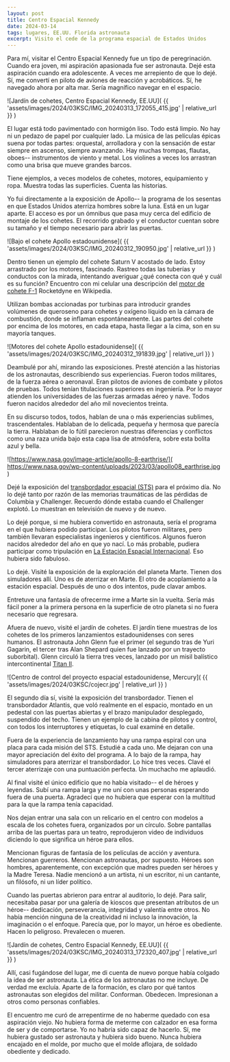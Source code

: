 ```yaml
---
layout: post
title: Centro Espacial Kennedy
date: 2024-03-14
tags: lugares, EE.UU. Florida astronauta
excerpt: Visito el cede de la programa espacial de Estados Unidos
---
```


Para mí, visitar el Centro Espacial Kennedy fue un tipo de peregrinación.
Cuando era joven, mi aspiración apasionada fue ser astronauta.
Dejé esta aspiración cuando era adolescente. A veces me arrepiento de que lo
dejé.  Sí, me convertí en piloto de aviones de reacción y acrobáticos. Sí, he
navegado ahora por alta mar. Sería magnífico navegar en el espacio.

![Jardín de cohetes, Centro Espacial Kennedy, EE.UU](
  {{ 'assets/images/2024/03KSC/IMG_20240313_172055_415.jpg' | relative_url }}
)

El lugar está todo pavimentado con hormigón liso. Todo está limpio. No hay ni
un pedazo de papel por cualquier lado.
La música de las películas épicas suena por todas partes: orquestal,
arrolladora y con la sensación de estar siempre en ascenso, siempre avanzando.
Hay muchas trompas, flautas, oboes-- instrumentos de viento y metal.  Los
violines a veces los arrastran como una brisa que mueve grandes barcos.

Tiene ejemplos, a veces modelos de cohetes, motores, equipamiento y ropa.
Muestra todas las superficies. Cuenta las historias.

Yo fui directamente a la exposición de Apollo-- la programa de los sesentas
en que Estados Unidos aterriza hombres sobre la luna.
Está en un lugar aparte. El acceso es por un ómnibus que pasa muy cerca
del edificio de montaje de los cohetes. El recorrido grabado y el conductor
cuentan sobre su tamaño y el tiempo necesario para abrir las puertas.

![Bajo el cohete Apollo estadounidense](
  {{ 'assets/images/2024/03KSC/IMG_20240312_190950.jpg' | relative_url }}
)

Dentro tienen un ejemplo del cohete Saturn V acostado de lado.
Estoy arrastrado por los motores, fascinado.  Rastreo todas las tuberías y
conductos con la mirada, intentando averiguar ¿qué conecta con qué y cuál es su
función? Encuentro con mi celular una descripción del [motor de cohete
F-1][motor] Rocketdyne en Wikipedia.

[motor]: https://es.wikipedia.org/wiki/Motor_de_cohete_F-1

Utilizan bombas accionadas por turbinas para introducir grandes volúmenes de
queroseno para cohetes y oxígeno líquido en la cámara de combustión, donde se
inflaman espontáneamente. Las partes del cohete por encima de los motores, en
cada etapa, hasta llegar a la cima, son en su mayoría tanques.

![Motores del cohete Apollo estadounidense](
  {{ 'assets/images/2024/03KSC/IMG_20240312_191839.jpg' | relative_url }}
)

Deambulé por ahí, mirando las exposiciones. Presté atención a las historias de
los astronautas, describiendo sus experiencias. Fueron todos militares, de la
fuerza aérea o aeronaval.  Eran pilotos de aviones de combate y pilotos de
pruebas. Todos tenían titulaciones superiores en ingeniería. Por lo mayor
atienden los universidades de las fuerzas armadas aéreo y nave. Todos fueron
nacidos alrededor del año mil novecientos treinta.

En su discurso todos, todos, hablan de una o más experiencias sublimes,
trascendentales.  Hablaban de lo delicada, pequeña y hermosa que parecía la
tierra. Hablaban de lo fútil parecieron nuestras diferencias y conflictos
como una raza unida bajo esta capa lisa de atmósfera, sobre esta bolita
azul y bella.

![https://www.nasa.gov/image-article/apollo-8-earthrise/](
  https://www.nasa.gov/wp-content/uploads/2023/03/apollo08_earthrise.jpg
)

Dejé la exposición del [transbordador espacial (STS)][trans] para el
próximo día. No lo dejé tanto por razón de las memorias traumáticas de las
pérdidas de Columbia y Challenger. Recuerdo dónde estaba cuando el Challenger
explotó. Lo muestran en televisión de nuevo y de nuevo.

[trans]: https://es.wikipedia.org/wiki/Programa_del_transbordador_espacial

Lo dejé porque, si me hubiera convertido en astronauta, sería el programa en el
que hubiera podido participar. Los pilotos fueron militares, pero también
llevaran especialistas ingenieros y científicos. Algunos fueron nacidos alrededor
del año en que yo nací. Lo más probable, pudiera participar como
tripulación en [La Estación Espacial Internacional][iss]. Eso hubiera sido
fabuloso.

[iss]: https://es.wikipedia.org/wiki/Estaci%C3%B3n_Espacial_Internacional

Lo dejé. Visité la exposición de la exploración del planeta Marte.
Tienen dos simuladores allí. Uno es de aterrizar en Marte. El otro de
acoplamiento a la estación espacial. Después de uno o dos intentos, pude
clavar ambos.

Entretuve una fantasía de ofrecerme irme a Marte sin la vuelta.
Sería más fácil poner a la primera persona en la superficie de otro planeta
si no fuera necesario que regresara.

Afuera de nuevo, visité el jardín de cohetes. El jardín tiene muestras de
los cohetes de los primeros lanzamientos estadounidenses con seres humanos.
El astronauta John Glenn fue el primer (el segundo tras de Yuri Gagarin, el
tercer tras Alan Shepard quien fue lanzado por un trayecto suborbital).
Glenn circuló la tierra tres veces, lanzado por un misil balístico
intercontinental [Titan II][titan].

[titan]: https://es.wikipedia.org/wiki/Titan_(cohete)

![Centro de control del proyecto espacial estadounidense, Mercury](
  {{ 'assets/images/2024/03KSC/cojecr.jpg' | relative_url }}
)

El segundo día sí, visité la exposición del transbordador.
Tienen el transbordador Atlantis, que voló realmente en el espacio, montado
en un pedestal con las puertas abiertas y el brazo manipulador desplegado,
suspendido del techo. Tienen un ejemplo de la cabina de pilotos y control,
con todos los interruptores y etiquetas, lo cual examiné en detalle.

Fuera de la experiencia de lanzamiento hay una rampa espiral con una placa
para cada misión del STS. Estudié a cada uno. Me dejaran con una mayor
apreciación del éxito del programa. A lo bajo de la rampa, hay simuladores para
aterrizar el transbordador.  Lo hice tres veces. Clavé el tercer aterrizaje con
una puntuación perfecta.  Un muchacho me aplaudió.

Al final visité el único edificio que no había visitado-- el de héroes y
leyendas. Subí una rampa larga y me uní con unas personas esperando fuera
de una puerta. Agradecí que no hubiera que esperar con la multitud para la que
la rampa tenía capacidad.

Nos dejan entrar una sala con un relicario en el centro con modelos a escala
de los cohetes fuera, organizados por un círculo. Sobre pantallas arriba
de las puertas para un teatro, reprodujeron video de individuos diciendo
lo que significa un héroe para ellos.

Mencionan figuras de fantasía de los películas de acción y aventura.  Mencionan
guerreros.  Mencionan astronautas, por supuesto.  Héroes son hombres,
aparentemente, con excepción que madres pueden ser héroes y la Madre Teresa.
Nadie mencionó a un artista, ni un escritor, ni un cantante, un filósofo, ni un
líder político.

Cuando las puertas abrieron para entrar al auditorio, lo dejé.
Para salir, necesitaba pasar por una galería de kioscos que presentan
atributos de un héroe-- dedicación, perseverancia, integridad y valentía
entre otros. No había mención ninguna de la creatividad ni incluso
la innovación, la imaginación o el enfoque. Parecía que, por lo mayor,
un héroe es obediente. Hacen lo peligroso. Prevalecen o mueren.

![Jardín de cohetes, Centro Espacial Kennedy, EE.UU](
  {{ 'assets/images/2024/03KSC/IMG_20240313_172320_407.jpg' | relative_url }}
)

Allí, casi fugándose del lugar, me di cuenta de nuevo porque había colgado
la idea de ser astronauta. La ética de los astronautas no me incluye. De verdad
me excluía. Aparte de la formación, es claro por qué tantos astronautas
son elegidos del militar. Conforman. Obedecen. Impresionan a otros como
personas confiables.

El encuentro me curó de arrepentirme de no haberme quedado con esa aspiración
viejo. No hubiera forma de meterme con calzador en esa forma de ser y de
comportarse. Yo no habría sido capaz de hacerlo. Sí, me hubiera gustado ser
astronauta y hubiera sido bueno. Nunca hubiera encajado en el molde, por mucho
que el molde aflojara, de soldado obediente y dedicado.

